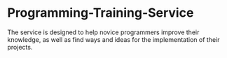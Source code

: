 # Programming-Training-Service
The service is designed to help novice programmers improve their knowledge, as well as find ways and ideas for the implementation of their projects.
